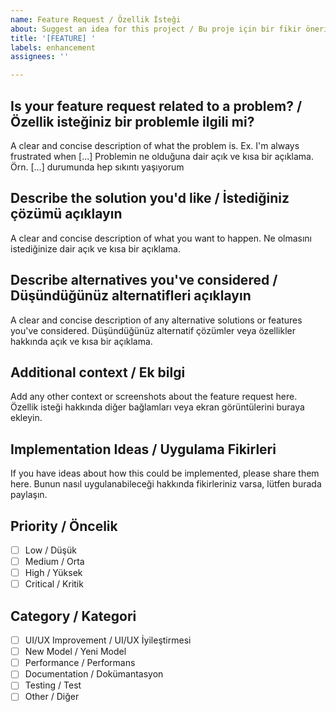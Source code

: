 ```yaml
---
name: Feature Request / Özellik İsteği
about: Suggest an idea for this project / Bu proje için bir fikir önerin
title: '[FEATURE] '
labels: enhancement
assignees: ''

---
```


## Is your feature request related to a problem? / Özellik isteğiniz bir problemle ilgili mi?
A clear and concise description of what the problem is. Ex. I'm always frustrated when [...]
Problemin ne olduğuna dair açık ve kısa bir açıklama. Örn. [...] durumunda hep sıkıntı yaşıyorum

## Describe the solution you'd like / İstediğiniz çözümü açıklayın
A clear and concise description of what you want to happen.
Ne olmasını istediğinize dair açık ve kısa bir açıklama.

## Describe alternatives you've considered / Düşündüğünüz alternatifleri açıklayın
A clear and concise description of any alternative solutions or features you've considered.
Düşündüğünüz alternatif çözümler veya özellikler hakkında açık ve kısa bir açıklama.

## Additional context / Ek bilgi
Add any other context or screenshots about the feature request here.
Özellik isteği hakkında diğer bağlamları veya ekran görüntülerini buraya ekleyin.

## Implementation Ideas / Uygulama Fikirleri
If you have ideas about how this could be implemented, please share them here.
Bunun nasıl uygulanabileceği hakkında fikirleriniz varsa, lütfen burada paylaşın.

## Priority / Öncelik
- [ ] Low / Düşük
- [ ] Medium / Orta
- [ ] High / Yüksek
- [ ] Critical / Kritik

## Category / Kategori
- [ ] UI/UX Improvement / UI/UX İyileştirmesi
- [ ] New Model / Yeni Model
- [ ] Performance / Performans
- [ ] Documentation / Dokümantasyon
- [ ] Testing / Test
- [ ] Other / Diğer